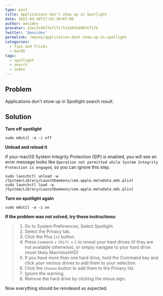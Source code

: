 ```yaml
---
type: post
title: Applications don't show up in Spotlight
date: 2021-04-30T17:03:30+07:00
author: ansidev
gravatar: a2ac3c4477e717c7fa15041d907e71fd
twitter: '@ansidev'
permalink: /macos/application-dont-show-up-in-spotlight
categories:
  - Tips and Tricks
  - macOS
tags:
  - spotlight
  - search
  - index
---
```


## Problem

Applications don't show up in Spotlight search result.

## Solution

**Turn off spotlight**

```shell
sudo mdutil -a -i off
```

**Unload and reload it**

If your macOS System Integrity Protection (SIP) is enabled, you will see an error message looks like `Operation not permitted while System Integrity Protection is engaged`, so you can ignore this step.

```shell
sudo launchctl unload -w /System/Library/LaunchDaemons/com.apple.metadata.mds.plist
sudo launchctl load -w /System/Library/LaunchDaemons/com.apple.metadata.mds.plist
```

**Turn on spotlight again**

```shell
sudo mdutil -a -i on
```

**If the problem was not solved, try these instructions:**

> 1. Go to System Preferences, Select Spotlight.
> 2. Select the Privacy tab.
> 3. Click the Plus (+) button.
> 4. Press `Command` + `Shift` + `C` to reveal your hard drives (if they are not available otherwise),
     or simply navigate to your hard drive (most likely MacintoshHD)
> 5. If you have more than one hard drive, hold the Command key and click your various drives to add them to your selection.
> 6. Click the `Choose` button to add them to the Privacy list.
> 7. Ignore the warning.
> 8. Remove the hard drive by clicking the minus sign.

Now everything should be reindexed as expected.
